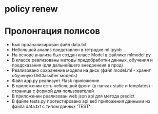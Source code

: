# policy renew
# Пролонгация полисов

- Был проанализирован файл data.txt
- Небольшой анализ представлен в тетрадке ml.ipynb
- На основе анализа был создан класс Model в файлике mlmodel.py
- В классе реализованы методы предобработки данных, обучения и предсказания (для дальнейшего внедренеия в прод)
- Реализовано сохранение модели на диск (файл model.ml - хранит обученую GBClassifier модель)
- Файл app.py реализует Flask приложение 
- В приложении есть небольшой фронт (в папках static и templates) - страница с формой для пользователей
- В приложении реализован web json api для метода predict
- В файле tests.py протестировано api веб приложения данными из файла data.txt с типом данных 'TEST'
